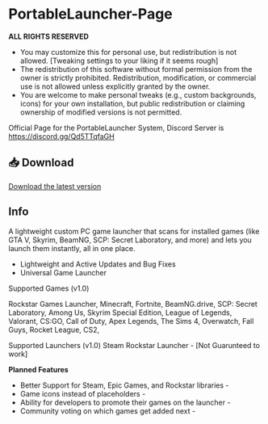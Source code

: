 # PortableLauncher-Page

**ALL RIGHTS RESERVED**
- You may customize this for personal use, but redistribution is not allowed. [Tweaking settings to your liking if it seems rough]
- The redistribution of this software without formal permission from the owner is strictly prohibited. Redistribution, modification, or commercial use is not allowed unless explicitly granted by the owner.
- You are welcome to make personal tweaks (e.g., custom backgrounds, icons) for your own installation, but public redistribution or claiming ownership of modified versions is not permitted.


Official Page for the PortableLauncher System, Discord Server is https://discord.gg/Qd5TTqfaGH

## 📥 Download
[Download the latest version](https://github.com/nathanvxc/PortableLauncher-Page/releases/latest)


## Info

A lightweight custom PC game launcher that scans for installed games (like GTA V, Skyrim, BeamNG, SCP: Secret Laboratory, and more) and lets you launch them instantly, all in one place.

- Lightweight and Active Updates and Bug Fixes
- Universal Game Launcher

Supported Games (v1.0)

Rockstar Games Launcher,
Minecraft,
Fortnite,
BeamNG.drive,
SCP: Secret Laboratory,
Among Us,
Skyrim Special Edition,
League of Legends,
Valorant,
CS:GO,
Call of Duty,
Apex Legends,
The Sims 4,
Overwatch,
Fall Guys,
Rocket League,
CS2,

Supported Launchers (v1.0)
Steam
Rockstar Launcher - [Not Guarunteed to work]

**Planned Features**
- Better Support for Steam, Epic Games, and Rockstar libraries -
- Game icons instead of placeholders -
- Ability for developers to promote their games on the launcher -
- Community voting on which games get added next -  
